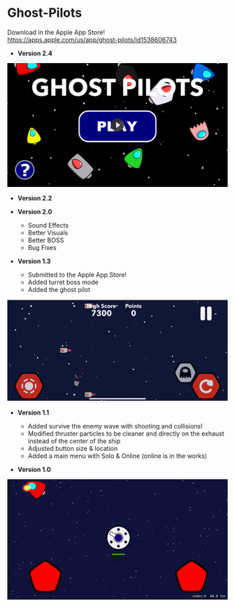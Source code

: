 # Ghost-Pilots
Download in the Apple App Store!\
https://apps.apple.com/us/app/ghost-pilots/id1538606743

* **Version 2.4**

[<img src="Images/Video.png" width="566">](https://youtu.be/JC6T25g9q88 "Ghost Pilots Preview Video")

* **Version 2.2**

* **Version 2.0**
  * Sound Effects
  * Better Visuals
  * Better BOSS
  * Bug Fixes

* **Version 1.3**
  * Submitted to the Apple App Store!
  * Added turret boss mode
  * Added the ghost pilot
 <img src="Images/GhostPilot.png" width="566">
 
* **Version 1.1**
  * Added survive the enemy wave with shooting and collisions!
  * Modified thruster particles to be cleaner and directly on the exhaust instead of the center of the ship
  * Adjusted button size & location
  * Added a main menu with Solo & Online (online is in the works)

* **Version 1.0**
<img src="Images/Version1.0.png" width="566">
